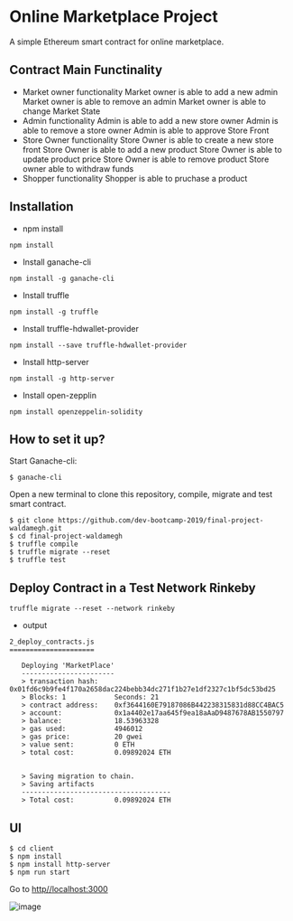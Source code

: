Online Marketplace Project
===

A simple Ethereum smart contract for online marketplace.

## Contract Main Functinality

- Market owner functionality
      Market owner is able to add a new admin
      Market owner is able to remove an admin
      Market owner is able to change Market State
- Admin functionality
      Admin is able to add a new store owner
      Admin is able to remove a store owner
      Admin is able to approve Store Front
- Store Owner functionality
      Store Owner is able to create a new store front
      Store Owner is able to add a new product
      Store Owner is able to update product price
      Store Owner is able to remove product
      Store owner able to withdraw funds
- Shopper  functionality
      Shopper is able to pruchase a product

## Installation

- npm install
```
npm install
```

- Install ganache-cli
```
npm install -g ganache-cli
```
- Install truffle
```
npm install -g truffle
```
- Install truffle-hdwallet-provider
```
npm install --save truffle-hdwallet-provider
```
- Install http-server
```
npm install -g http-server
```
- Install open-zepplin
```
npm install openzeppelin-solidity
```

## How to set it up?

Start Ganache-cli:
```
$ ganache-cli
``` 

Open a new terminal to clone this repository, compile, migrate and test smart contract. 
```
$ git clone https://github.com/dev-bootcamp-2019/final-project-waldamegh.git
$ cd final-project-waldamegh
$ truffle compile
$ truffle migrate --reset
$ truffle test
```

## Deploy Contract in a Test Network Rinkeby

```
truffle migrate --reset --network rinkeby
```

- output
```
2_deploy_contracts.js
=====================

   Deploying 'MarketPlace'
   -----------------------
   > transaction hash:    0x01fd6c9b9fe4f170a2658dac224bebb34dc271f1b27e1df2327c1bf5dc53bd25
   > Blocks: 1            Seconds: 21
   > contract address:    0xf3644160E79187086B442238315831d88CC4BAC5
   > account:             0x1a4402e17aa645f9ea18aAaD9487678AB1550797
   > balance:             18.53963328
   > gas used:            4946012
   > gas price:           20 gwei
   > value sent:          0 ETH
   > total cost:          0.09892024 ETH


   > Saving migration to chain.
   > Saving artifacts
   -------------------------------------
   > Total cost:          0.09892024 ETH

```

## UI 

```
$ cd client
$ npm install
$ npm install http-server
$ npm run start
```
Go to [http//localhost:3000](http://localhost:3000/) 

![image](https://imgur.com/dfbUZxg.png)
